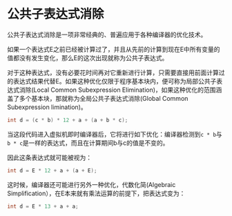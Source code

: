 # 公共子表达式消除

公共子表达式消除是一项非常经典的、普遍应用于各种编译器的优化技术。

如果一个表达式E之前已经被计算过了，并且从先前的计算到现在E中所有变量的值都没有发生变化，那么E的这次出现就称为公共子表达式。

对于这种表达式，没有必要花时间再对它重新进行计算，只需要直接用前面计算过的表达式结果代替E。如果这种优化仅限于程序基本块内，便可称为局部公共子表达式消除(Local Common Subexpression Elimination)，如果这种优化的范围涵盖了多个基本块，那就称为全局公共子表达式消除(Global Common Subexpression limination)。

```java
int d = (c * b) * 12 + a + (a + b * c);
```

当这段代码进入虚拟机即时编译器后，它将进行如下优化：编译器检测到`c * b`与`b * c`是一样的表达式，而且在计算期间b与c的值是不变的。

因此这条表达式就可能被视为：

```java
int d = E * 12 + a + (a + E);
```

这时候，编译器还可能进行另外一种优化，代数化简(Algebraic Simplification），在E本来就有乘法运算的前提下，把表达式变为：

```java
int d = E * 13 + a + a;
```
